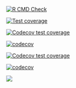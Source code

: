 
<!-- badges: start -->

[![R CMD
Check](https://github.com/LabAsim/test/actions/workflows/R-CMD-check.yaml/badge.svg)](https://github.com/LabAsim/test/actions/workflows/R-CMD-check.yaml)

[![Test
coverage](https://github.com/LabAsim/test_r/actions/workflows/test-coverage.yaml/badge.svg)](https://github.com/LabAsim/test_r/actions/workflows/test-coverage.yaml)

[![Codecov test
coverage](https://codecov.io/gh/labasim/test_r/branch/master/graph/badge.svg)](https://app.codecov.io/labasim/test_r/covr?branch=master)

[![codecov](https://codecov.io/github/LabAsim/test_r/graph/badge.svg?token=FY0FI896JW)](https://codecov.io/github/LabAsim/test_r)

[![Codecov test
coverage](https://codecov.io/gh/LabAsim/test_r/graph/badge.svg)](https://app.codecov.io/gh/LabAsim/test_r)

[![codecov](https://codecov.io/github/LabAsim/test_r/branch/master/graph/badge.svg?token=FY0FI896JW)](https://codecov.io/github/LabAsim/test_r)

<a href="https://codecov.io/github/LabAsim/test_r" >
<img src="https://codecov.io/github/LabAsim/test_r/graph/badge.svg?token=FY0FI896JW"/>
</a>

<!-- badges: end -->
